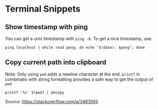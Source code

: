# Terminal Snippets

## Show timestamp with ping
You can get a unix timestamp with `ping -D`. To get a nice timestamp, use:

```
ping localhost | while read pong; do echo "$(date): $pong"; done
```

## Copy current path into clipboard
Note: Only using `pwd` adds a newline character at the end. 
`printf` in combinatio with string formatting provides a safe way to get the output of `pwd`

```
printf '%s' $(pwd) | pbcopy
```

Source: https://stackoverflow.com/a/3483565
